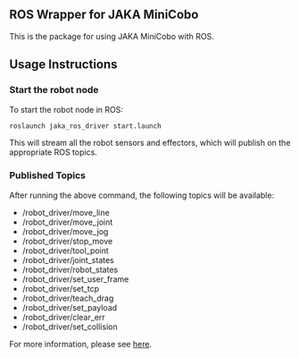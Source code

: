 ## ROS Wrapper for JAKA MiniCobo

This is the package for using JAKA MiniCobo with ROS.

## Usage Instructions

### Start the robot node

To start the robot node in ROS:
```bash
roslaunch jaka_ros_driver start.launch
```
This will stream all the robot sensors and effectors, which will publish on the appropriate ROS topics.

### Published Topics

After running the above command, the following topics will be available:

- /robot_driver/move_line
- /robot_driver/move_joint
- /robot_driver/move_jog
- /robot_driver/stop_move
- /robot_driver/tool_point
- /robot_driver/joint_states
- /robot_driver/robot_states
- /robot_driver/set_user_frame
- /robot_driver/set_tcp
- /robot_driver/teach_drag
- /robot_driver/set_payload
- /robot_driver/clear_err
- /robot_driver/set_collision

For more information, please see [here]().

